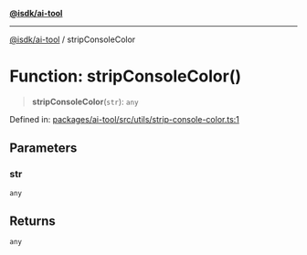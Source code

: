 [**@isdk/ai-tool**](../README.md)

***

[@isdk/ai-tool](../globals.md) / stripConsoleColor

# Function: stripConsoleColor()

> **stripConsoleColor**(`str`): `any`

Defined in: [packages/ai-tool/src/utils/strip-console-color.ts:1](https://github.com/isdk/ai-tool.js/blob/760349925bceb5de6b4188926a13bfb3f0ce4ced/src/utils/strip-console-color.ts#L1)

## Parameters

### str

`any`

## Returns

`any`
